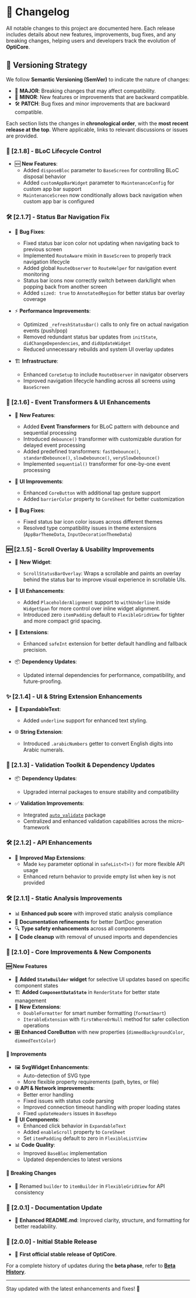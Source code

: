 # 📌 Changelog

All notable changes to this project are documented here. Each release includes details about new features, improvements, bug fixes, and any breaking changes, helping users and developers track the evolution of **OptiCore**.

## 🔄 Versioning Strategy

We follow **Semantic Versioning (SemVer)** to indicate the nature of changes:

- 🚀 **MAJOR**: Breaking changes that may affect compatibility.
- 🌟 **MINOR**: New features or improvements that are backward compatible.
- 🛠 **PATCH**: Bug fixes and minor improvements that are backward compatible.

Each section lists the changes in **chronological order**, with the **most recent release at the top**. Where applicable, links to relevant discussions or issues are provided.

### 🎯 [2.1.8] - BLoC Lifecycle Control

- 🆕 **New Features**:
  - Added `disposeBloc` parameter to `BaseScreen` for controlling BLoC disposal behavior
  - Added `customAppBarWidget` parameter to `MaintenanceConfig` for custom app bar support
  - `MaintenanceScreen` now conditionally allows back navigation when custom app bar is configured

### 🛠 [2.1.7] - Status Bar Navigation Fix

- 🐛 **Bug Fixes**:
  - Fixed status bar icon color not updating when navigating back to previous screen
  - Implemented `RouteAware` mixin in `BaseScreen` to properly track navigation lifecycle
  - Added global `RouteObserver` to `RouteHelper` for navigation event monitoring
  - Status bar icons now correctly switch between dark/light when popping back from another screen
  - Added `sized: true` to `AnnotatedRegion` for better status bar overlay coverage

- ⚡ **Performance Improvements**:
  - Optimized `_refreshStatusBar()` calls to only fire on actual navigation events (push/pop)
  - Removed redundant status bar updates from `initState`, `didChangeDependencies`, and `didUpdateWidget`
  - Reduced unnecessary rebuilds and system UI overlay updates

- 🏗 **Infrastructure**:
  - Enhanced `CoreSetup` to include `RouteObserver` in navigator observers
  - Improved navigation lifecycle handling across all screens using `BaseScreen`

### 🚀 [2.1.6] - Event Transformers & UI Enhancements

- 🎯 **New Features**:
  - Added **Event Transformers** for BLoC pattern with debounce and sequential processing
  - Introduced `debounce()` transformer with customizable duration for delayed event processing
  - Added predefined transformers: `fastDebounce()`, `standardDebounce()`, `slowDebounce()`, `verySlowDebounce()`
  - Implemented `sequential()` transformer for one-by-one event processing

- 🎨 **UI Improvements**:
  - Enhanced `CoreButton` with additional tap gesture support
  - Added `barrierColor` property to `CoreSheet` for better customization

- 🐛 **Bug Fixes**:
  - Fixed status bar icon color issues across different themes
  - Resolved type compatibility issues in theme extensions (`AppBarThemeData`, `InputDecorationThemeData`)

### 🆕 [2.1.5] - Scroll Overlay & Usability Improvements

- 🧩 **New Widget**:
  - `ScrollStatusBarOverlay`: Wraps a scrollable and paints an overlay behind the status bar to improve visual experience in scrollable UIs.

- 🎨 **UI Enhancements**:
  - Added `PlaceholderAlignment` support to `withUnderline` inside `WidgetSpan` for more control over inline widget alignment.
  - Introduced zero `itemPadding` default to `FlexibleGridView` for tighter and more compact grid spacing.

- 🔐 **Extensions**:
  - Enhanced `safeInt` extension for better default handling and fallback precision.

- 📦 **Dependency Updates**:
  - Updated internal dependencies for performance, compatibility, and future-proofing.

### ✨ [2.1.4] - UI & String Extension Enhancements

- 📝 **ExpandableText**:
  - Added `underline` support for enhanced text styling.

- 🌐 **String Extension**:
  - Introduced `.arabicNumbers` getter to convert English digits into Arabic numerals.

### 🔧 [2.1.3] - Validation Toolkit & Dependency Updates

- 📦 **Dependency Updates**:
  - Upgraded internal packages to ensure stability and compatibility

- ✅ **Validation Improvements**:
  - Integrated [`auto_validate`](https://pub.dev/packages/auto_validate) package
  - Centralized and enhanced validation capabilities across the micro-framework

### 🛠 [2.1.2] - API Enhancements

- 🧰 **Improved Map Extensions**:
  - Made `key` parameter optional in `safeList<T>()` for more flexible API usage
  - Enhanced return behavior to provide empty list when key is not provided

### 🛠 [2.1.1] - Static Analysis Improvements

- 📊 **Enhanced pub score** with improved static analysis compliance
- 📝 **Documentation refinements** for better DartDoc generation
- 🔍 **Type safety enhancements** across all components
- 🧹 **Code cleanup** with removal of unused imports and dependencies

### 🌟 [2.1.0] - Core Improvements & New Components

#### 🆕 New Features
- 🧩 **Added `StateBuilder` widget** for selective UI updates based on specific component states
- 🏗️ **Added `ComponentDataState`** in `RenderState` for better state management
- 🧰 **New Extensions**:
  - `DoubleFormatter` for smart number formatting (`formatSmart`)
  - `IterableExtension` with `firstWhereOrNull` method for safer collection operations
- 🎛️ **Enhanced CoreButton** with new properties (`dimmedBackgroundColor`, `dimmedTextColor`)

#### 🔄 Improvements
- 🖼️ **SvgWidget Enhancements**:
  - Auto-detection of SVG type
  - More flexible property requirements (path, bytes, or file)
- 🌐 **API & Network improvements**:
  - Better error handling
  - Fixed issues with status code parsing
  - Improved connection timeout handling with proper loading states
  - Fixed `updateHeaders` issues in `BaseRepo`
- 📱 **UI Components**:
  - Enhanced click behavior in `ExpandableText`
  - Added `enableScroll` property to `CoreSheet`
  - Set `itemPadding` default to zero in `FlexibleListView`
- 📊 **Code Quality**:
  - Improved `BaseBloc` implementation
  - Updated dependencies to latest versions

#### 🛑 Breaking Changes
- 🔄 Renamed `builder` to `itemBuilder` in `FlexibleGridView` for API consistency

### 📝 [2.0.1] - Documentation Update

- 📖 **Enhanced README.md**: Improved clarity, structure, and formatting for better readability.

### 🔹 [2.0.0] - Initial Stable Release

- 🎉 **First official stable release of OptiCore**.

For a complete history of updates during the **beta phase**, refer to **[Beta History](https://github.com/dev-mahmoud-elshenawy/opticore/blob/main/CHANGELOG-BETA.md)**.

---
Stay updated with the latest enhancements and fixes! 🚀
